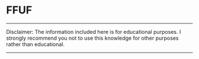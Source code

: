 # FFUF
-------

Disclaimer: 
The information included here is for educational purposes. I strongly recommend you not to use this knowledge for other purposes rather than educational.

-------

